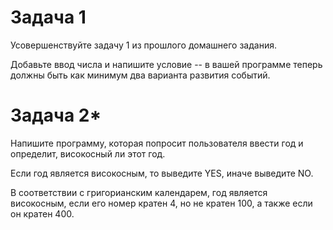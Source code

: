 # Задача 1

Усовершенствуйте задачу 1 из прошлого домашнего задания.

Добавьте ввод числа и напишите условие -- в вашей программе теперь должны быть как минимум два варианта развития событий.

# Задача 2*

Напишите программу, которая попросит пользователя ввести год и определит, високосный ли этот год.

Если год является високосным, то выведите YES, иначе выведите NO.

В соответствии с григорианским календарем, год является високосным, если его номер кратен 4, но не кратен 100, а также если он кратен 400.
